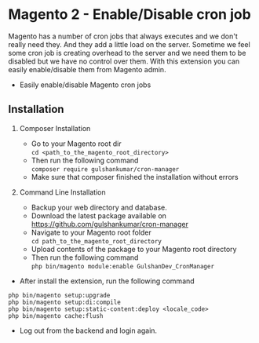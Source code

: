 # Magento 2 - Enable/Disable cron job
Magento has a number of cron jobs that always executes and we don't really need they. And they add a little load on the server.
Sometime we feel some cron job is creating overhead to the server and we need them to be disabled but we have no control over them.
With this extension you can easily enable/disable them from Magento admin.
- Easily enable/disable Magento cron jobs

## **Installation** 
1. Composer Installation
      - Go to your Magento root dir<br />
            `cd <path_to_the_magento_root_directory>`
      - Then run the following command<br />
            `composer require gulshankumar/cron-manager`
      - Make sure that composer finished the installation without errors

 2. Command Line Installation
      - Backup your web directory and database.
      - Download the latest package available on https://github.com/gulshankumar/cron-manager
      - Navigate to your Magento root folder<br />
            `cd path_to_the_magento_root_directory`<br />
      - Upload contents of the package to your Magento root directory
      - Then run the following command<br />
            `php bin/magento module:enable GulshanDev_CronManager`<br />
   
- After install the extension, run the following command
```
php bin/magento setup:upgrade
php bin/magento setup:di:compile
php bin/magento setup:static-content:deploy <locale_code>
php bin/magento cache:flush
```
- Log out from the backend and login again.
